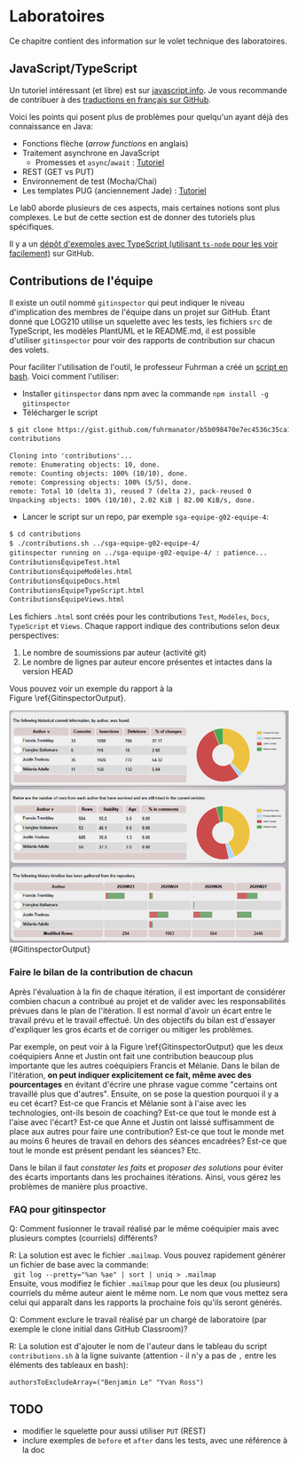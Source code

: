 
# Laboratoires

Ce chapitre contient des information sur le volet technique des laboratoires.

## JavaScript/TypeScript

Un tutoriel intéressant (et libre) est sur [javascript.info](https://javascript.info/). Je vous recommande de contribuer à des [traductions en français sur GitHub](https://github.com/javascript-tutorial/fr.javascript.info#readme). 

Voici les points qui posent plus de problèmes pour quelqu'un ayant déjà des connaissance en Java:

- Fonctions flèche (*arrow functions* en anglais)
- Traitement asynchrone en JavaScript
  - Promesses et `async`/`await` : [Tutoriel](https://javascript.info/async)
- REST (GET vs PUT)
- Environnement de test (Mocha/Chai)
- Les templates PUG (anciennement Jade) : [Tutoriel](https://www.youtube.com/watch?v=DSp9ExFw3Ig)

Le lab0 aborde plusieurs de ces aspects, mais certaines notions sont plus complexes. 
Le but de cette section est de donner des tutoriels plus spécifiques.

Il y a un [dépôt d'exemples avec TypeScript (utilisant `ts-node` pour les voir facilement)](https://github.com/profcfuhrmanets/exemples-ts) sur GitHub.

## Contributions de l'équipe

Il existe un outil nommé `gitinspector` qui peut indiquer le niveau d'implication des membres de l'équipe dans un projet sur GitHub. Étant donné que LOG210 utilise un squelette avec les tests, les fichiers `src` de TypeScript, les modèles PlantUML et le README.md, il est possible d'utiliser `gitinspector` pour voir des rapports de contribution sur chacun des volets.

Pour faciliter l'utilisation de l'outil, le professeur Fuhrman a créé un [script en bash](https://gist.github.com/fuhrmanator/b5b098470e7ec4536c35ca1ce3592853). Voici comment l'utiliser:

- Installer `gitinspector` dans npm avec la commande `npm install -g gitinspector`
- Télécharger le script 
```bash
$ git clone https://gist.github.com/fuhrmanator/b5b098470e7ec4536c35ca1ce3592853 \
contributions
```

```
Cloning into 'contributions'...
remote: Enumerating objects: 10, done.
remote: Counting objects: 100% (10/10), done.
remote: Compressing objects: 100% (5/5), done.
remote: Total 10 (delta 3), reused 7 (delta 2), pack-reused 0
Unpacking objects: 100% (10/10), 2.02 KiB | 82.00 KiB/s, done.
```

- Lancer le script sur un repo, par exemple `sga-equipe-g02-equipe-4`:
```bash
$ cd contributions
$ ./contributions.sh ../sga-equipe-g02-equipe-4/
gitinspector running on ../sga-equipe-g02-equipe-4/ : patience...
ContributionsÉquipeTest.html
ContributionsÉquipeModèles.html
ContributionsÉquipeDocs.html
ContributionsÉquipeTypeScript.html
ContributionsÉquipeViews.html
```

Les fichiers `.html` sont créés pour les contributions `Test`, `Modèles`, `Docs`, `TypeScript` et `Views`. Chaque rapport indique des contributions selon deux perspectives:

1. Le nombre de soumissions par auteur (activité git)
2. Le nombre de lignes par auteur encore présentes et intactes dans la version HEAD

Vous pouvez voir un exemple du rapport à la Figure&nbsp;\ref{GitinspectorOutput}.

![Exemple de rapport généré par `gitinspector`.](images/gitinspector_output.png){#GitinspectorOutput}

### Faire le bilan de la contribution de chacun

Après l'évaluation à la fin de chaque itération, il est important de considérer combien chacun a contribué au projet et de valider avec les responsabilités prévues dans le plan de l'itération.
Il est normal d'avoir un écart entre le travail prévu et le travail effectué. 
Un des objectifs du bilan est d'essayer d'expliquer les gros écarts et de corriger ou mitiger les problèmes.

Par exemple, on peut voir à la Figure&nbsp;\ref{GitinspectorOutput} que les deux coéquipiers Anne et Justin ont fait une contribution beaucoup plus importante que les autres coéquipiers Francis et Mélanie. 
Dans le bilan de l'itération, **on peut indiquer explicitement ce fait, même avec des pourcentages** en évitant d'écrire une phrase vague comme "certains ont travaillé plus que d'autres". 
Ensuite, on se pose la question pourquoi il y a eu cet écart? 
Est-ce que Francis et Mélanie sont à l'aise avec les technologies, ont-ils besoin de coaching? 
Est-ce que tout le monde est à l'aise avec l'écart?
Est-ce que Anne et Justin ont laissé suffisamment de place aux autres pour faire une contribution? 
Est-ce que tout le monde met au moins 6 heures de travail en dehors des séances encadrées?
Est-ce que tout le monde est présent pendant les séances? 
Etc. 

Dans le bilan il faut *constater les faits* et *proposer des solutions* pour éviter des écarts importants dans les prochaines itérations. 
Ainsi, vous gérez les problèmes de manière plus proactive.

### FAQ pour gitinspector

Q: Comment fusionner le travail réalisé par le même coéquipier mais avec plusieurs comptes (courriels) différents?

R: La solution est avec le fichier `.mailmap`. Vous pouvez rapidement générer un fichier de base avec la commande:  
&nbsp;&nbsp;`git log --pretty="%an %ae" | sort | uniq > .mailmap`  
Ensuite, vous modifiez le fichier `.mailmap` pour que les deux (ou plusieurs) courriels du même auteur aient le même nom. 
Le nom que vous mettez sera celui qui apparaît dans les rapports la prochaine fois qu'ils seront générés.

Q: Comment exclure le travail réalisé par un chargé de laboratoire (par exemple le clone initial dans GitHub Classroom)?

R: La solution est d'ajouter le nom de l'auteur dans le tableau du script `contributions.sh` à la ligne suivante (attention - il n'y a pas de `,` entre les éléments des tableaux en bash):

```
authorsToExcludeArray=("Benjamin Le" "Yvan Ross")
```

## TODO

- modifier le squelette pour aussi utiliser `PUT` (REST)
- inclure exemples de `before` et `after` dans les tests, avec une référence à la doc
